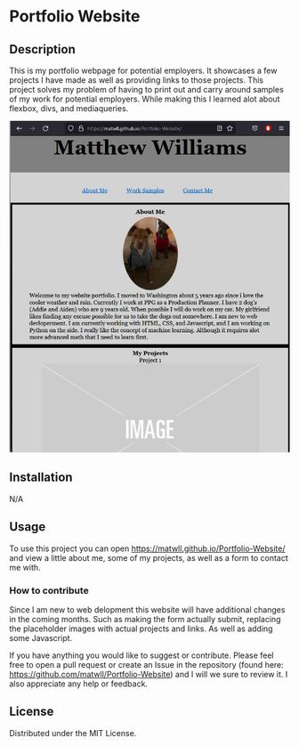 # Portfolio Website

## Description

This is my portfolio webpage for potential employers.
It showcases a few projects I have made as well as providing links to those projects.
This project solves my problem of having to print out and carry around samples of my work for potential employers.
While making this I learned alot about flexbox, divs, and mediaqueries.

<img src="./assets/images/portoflio-screenshot.png" alt="Portfolio-Screenshot">

## Installation

N/A

## Usage

To use this project you can open https://matwll.github.io/Portfolio-Website/ and view a little about me, some of my projects, as well as a form to contact me with.

### How to contribute

Since I am new to web delopment this website will have additional changes in the coming months. Such as making the form actually submit, replacing the placeholder 
images with actual projects and links. As well as adding some Javascript.

If you have anything you would like to suggest or contribute. Please feel free to open a pull request or create an Issue in the repository (found here: https://github.com/matwll/Portfolio-Website)
and I will we sure to review it. I also appreciate any help or feedback.

## License
Distributed under the MIT License.